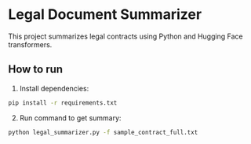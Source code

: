 # Legal Document Summarizer

This project summarizes legal contracts using Python and Hugging Face transformers.

## How to run

1. Install dependencies:

```bash
pip install -r requirements.txt
```

2. Run command to get summary:

```bash
python legal_summarizer.py -f sample_contract_full.txt